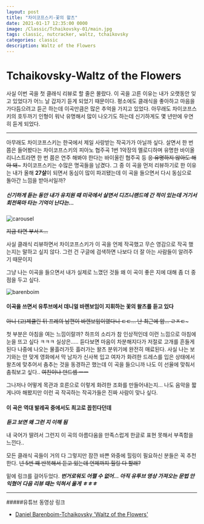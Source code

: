 ```yaml
---
layout: post
title: "차이코프스키-꽃의 왈츠"
date: 2021-01-17 12:35:00 0000
image: /Classic/Tchaikovsky-01/main.jpg
tags: classic, nutcracker, waltz, tchaikovsky
categories: classic
description: Waltz of the Flowers
---
```


# Tchaikovsky-Waltz of the Flowers

사실 이번 곡을 첫 클래식 리뷰로 할 줄은 몰랐다.
이 곡을 고른 이유는 내가 오랫동안 잊고 있었다가 어느 날 갑자기 듣게 되었기 때문이다.
평소에도 클래식을 좋아하고 마음을 가다듬으려고 듣곤 하는데 이곡만큼은 많은 추억을 가지고 있었다.
아무래도 차이코프스키의 호두까기 인형이 워낙 유명해서 많이 나오기도 하는데 신기하게도 몇 년만에 우연히 듣게 되었다.

---

아무래도 차이코프스키는 한국에서 제일 사랑받는 작곡가가 아닐까 싶다.
살면서 한 번쯤은 들어봤다는 차이코프스키의 피아노 협주곡 1번 1악장의 멜로디하며
유명한 바이올리니스트라면 한 번 쯤은 연주 해봐야 한다는 바이올린 협주곡 등
~~응 유명하지 않아도 해야 돼~~~
차이코프스키는 수많은 명곡들을 남겼다.
그 중 이 곡을 먼저 리뷰하기로 한 이유는 내가 올해 **27살**이 되면서 동심이 많이 파괴됐는데 이 곡을 들으면서 다시 동심으로 돌아간 느낌을 받아서일까?

##### 신기하게 듣는 동안 내가 유치원 때 미국에서 살면서 디즈니랜드에 간 적이 있는데 거기서 회전목마 타는 기억이 난다는...

![carousel](........\images\Classic\Tchaikovsky-01\carousel.jpg)

~~지금 타면 부서ㅈ...~~

사실 클래식 리뷰하면서 차이코프스키가 이 곡을 언제 작곡했고 무슨 영감으로 작곡 했는지는
말하고 싶지 않다. 그런 건 구글에 검색하면 나보다 더 잘 아는 사람들이 알려주기 때문이지

그냥 나는 이곡을 들으면서 내가 실제로 느꼈던 것들 왜 이 곡이 좋은 지에 대해 좀 더 중점을 두고 싶다.

![barenboim](........\images\Classic\Tchaikovsky-01\barenboim.jpg)

#### 이곡을 쓰면서 유투브에서 데니얼 바렌보임이 지휘하는 꽃의 왈츠를 듣고 있다

~~아니 (고)제클린 뒤 프레의 남편이 바렌보임이였다니 ㄷㄷ... 난 최근에 암... ㄹㅈㄷ~~~

첫 부분은 아침을 여는 느낌이랄까? 하프의 소리가 참 인상적인데 이런 느낌으로 아침에 눈을 뜨고 싶다 ㅋㅋㅋ 실상은.....
듣다보면 마음이 차분해지다가 저절로 고개를 흔들게 된다
나중에 나오는 물흘러가듯 흘러가는 왈츠 분위기에 완전히 매료된다.
사실 나는 보기와는 안 맞게 영화에서 막 남자가 신사복 입고 여자가 화려한 드레스를 입은 상태에서 왈츠에 맞추어서 춤추는 것을 동경하곤 했는데 이 곡을 들으니까 나도 이 선율에 맞춰서 춤춰보고 싶다..
~~여친이나 만드셈 ㅡㅡ~~

그나저나 어떻게 목관과 호른으로 이렇게 화려한 조화를 만들어내는지...
나도 음악을 짧게나마 해봤지만 이런 곡 작곡하는 작곡가들은 진짜 사람이 맞나 싶다.

#### 이 곡은 역대 발레곡 중에서도 최고로 꼽힌다던데

**_듣고 보면 왜 그런 지 이해 됨_**

내 국어가 딸려서 그런지 이 곡의 아름다움을 만족스럽게 한글로 표현 못해서 부족함을 느낀다..

모든 클래식 곡들이 거의 다 그렇지만 잠깐 바쁜 와중에 힐링이 필요하신 분들은 꼭 추천한다.
~~넌 5번 째 반복해서 듣고 있는데 언제까지 힐링 다 할래?~~

밑에 링크를 걸어두었다.
**_번거로워도 어쩔 수 없어... 아직 유투브 영상 가져오는 문법 안 익혔어_**
**_다음 리뷰 때는 익혀서 올게 ㅎㅎㅎ_**

---

#####유튜브 동영상 링크

- [Daniel Barenboim-Tchaikovsky 'Waltz of the Flowers'](https://www.youtube.com/watch?v=XwgOWDUlDgY)
